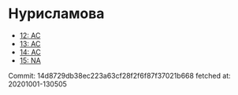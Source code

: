 # Нурисламова
- [12: AC](12.md)
- [13: AC](13.md)
- [14: AC](14.md)
- [15: NA](15.md)

Commit: 14d8729db38ec223a63cf28f2f6f87f37021b668
 fetched at: 20201001-130505
